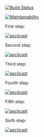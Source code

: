 [![Build Status](https://travis-ci.org/AlexandrIgn/project-lvl2-s471.svg?branch=master)](https://travis-ci.org/AlexandrIgn/project-lvl2-s471)

[![Maintainability](https://api.codeclimate.com/v1/badges/2139ef86fbd7c433911a/maintainability)](https://codeclimate.com/github/AlexandrIgn/project-lvl2-s471/maintainability)

First step:

[![asciicast](https://asciinema.org/a/CObKFmmZXKN3l9DmjN3IszzSL.svg)](https://asciinema.org/a/CObKFmmZXKN3l9DmjN3IszzSL)

Second step:

[![asciicast](https://asciinema.org/a/mCatJ4dXFR2pafN3cs69J4o4m.svg)](https://asciinema.org/a/mCatJ4dXFR2pafN3cs69J4o4m)

Third step:

[![asciicast](https://asciinema.org/a/0YKEAlYyArgeXBqK80JvA5IYD.svg)](https://asciinema.org/a/0YKEAlYyArgeXBqK80JvA5IYD)

Fourth step:

[![asciicast](https://asciinema.org/a/JGKinY14syBFOcBBpyijhrmME.svg)](https://asciinema.org/a/JGKinY14syBFOcBBpyijhrmME)

Fifth step:

[![asciicast](https://asciinema.org/a/YNayzIKMVT51sydG8y9O5SL8h.svg)](https://asciinema.org/a/YNayzIKMVT51sydG8y9O5SL8h)

Sixth step:

[![asciicast](https://asciinema.org/a/nXXpHH9E26I5ASr36cRQ3qLzW.svg)](https://asciinema.org/a/nXXpHH9E26I5ASr36cRQ3qLzW)

